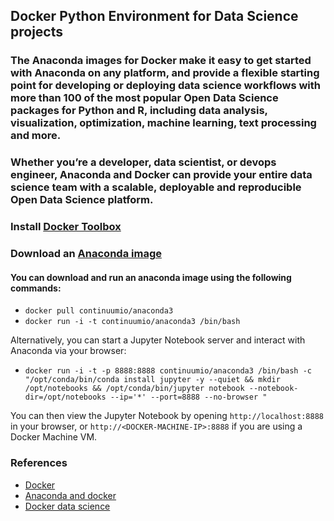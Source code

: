 ## Docker Python Environment for Data Science projects

### The Anaconda images for Docker make it easy to get started with Anaconda on any platform, and provide a flexible starting point for developing or deploying data science workflows with more than 100 of the most popular Open Data Science packages for Python and R, including data analysis, visualization, optimization, machine learning, text processing and more.

### Whether you’re a developer, data scientist, or devops engineer, Anaconda and Docker can provide your entire data science team with a scalable, deployable and reproducible Open Data Science platform.

### Install [Docker Toolbox](https://www.docker.com/products/docker-toolbox)

### Download an [Anaconda image](https://hub.docker.com/r/continuumio/anaconda3/)

#### You can download and run an anaconda image using the following commands:

* `docker pull continuumio/anaconda3`
* `docker run -i -t continuumio/anaconda3 /bin/bash`

Alternatively, you can start a Jupyter Notebook server and interact with Anaconda via your browser:

* `docker run -i -t -p 8888:8888 continuumio/anaconda3 /bin/bash -c "/opt/conda/bin/conda install jupyter -y --quiet &&
mkdir /opt/notebooks && /opt/conda/bin/jupyter notebook --notebook-dir=/opt/notebooks --ip='*' --port=8888 --no-browser
"`

You can then view the Jupyter Notebook by opening `http://localhost:8888` in your browser, or `http://<DOCKER-MACHINE-IP>:8888` if you are using a Docker Machine VM.


### References
* [Docker](https://docs.docker.com/)
* [Anaconda and docker](https://www.continuum.io/blog/developer-blog/anaconda-and-docker-better-together-reproducible-data-science)
* [Docker data science](https://www.dataquest.io/blog/docker-data-science/)


